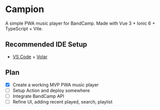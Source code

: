 # Campion

A simple PWA music player for BandCamp. Made with Vue 3 + Ionic 6 + TypeScript + Vite.

## Recommended IDE Setup

- [VS Code](https://code.visualstudio.com/) + [Volar](https://marketplace.visualstudio.com/items?itemName=Vue.volar)

## Plan

- [x] Create a working MVP PWA music player
- [ ] Setup Action and deploy somewhere
- [ ] Integrate BandCamp API
- [ ] Refine UI, adding recent played, search, playlist
